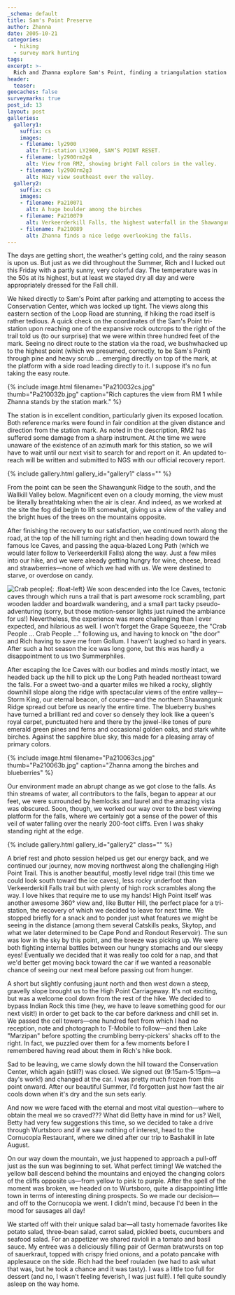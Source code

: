 ```yaml
---
_schema: default
title: Sam's Point Preserve
author: Zhanna
date: 2005-10-21
categories:
  - hiking
  - survey mark hunting
tags:
excerpt: >- 
  Rich and Zhanna explore Sam's Point, finding a triangulation station and ice caves along the way, and have a close encounter with the Crab People(?!).
header:
  teaser:
geocaches: false
surveymarks: true
post_id: 13
layout: post   
galleries:
  gallery1:
    suffix: cs
    images: 
    - filename: ly2900
      alt: Tri-station LY2900, SAM’S POINT RESET.
    - filename: ly2900rm2g4
      alt: View from RM2, showing bright Fall colors in the valley.
    - filename: ly2900rm2g3
      alt: Hazy view southeast over the valley.            
  gallery2:
    suffix: cs
    images: 
    - filename: Pa210071
      alt: A huge boulder among the birches
    - filename: Pa210079
      alt: Verkeerderkill Falls, the highest waterfall in the Shawangunks (180 ft.). 
    - filename: Pa210089
      alt: Zhanna finds a nice ledge overlooking the falls.                                    
---      
```


The days are getting short, the weather's getting cold, and the rainy season is upon us. But just as we did throughout the Summer, Rich and I lucked out this Friday with a partly sunny, very colorful day. The temperature was in the 50s at its highest, but at least we stayed dry all day and were appropriately dressed for the Fall chill.

We hiked directly to Sam's Point after parking and attempting to access the Conservation Center, which was locked up tight. The views along this eastern section of the Loop Road are stunning, if hiking the road itself is rather tedious. A quick check on the coordinates of the Sam's Point tri-station upon reaching one of the expansive rock outcrops to the right of the trail told us (to our surprise) that we were within three hundred feet of the mark. Seeing no direct route to the station via the road, we bushwhacked up to the highest point (which we presumed, correctly, to be Sam's Point) through pine and heavy scrub … emerging directly on top of the mark, at the platform with a side road leading directly to it. I suppose it's no fun taking the easy route.

{% include image.html filename="Pa210032cs.jpg" thumb="Pa210032b.jpg" caption="Rich captures the view from RM 1 while Zhanna stands by the station mark." %}

The station is in excellent condition, particularly given its exposed location. Both reference marks were found in fair condition at the given distance and direction from the station mark. As noted in the description, RM2 has suffered some damage from a sharp instrument. At the time we were unaware of the existence of an azimuth mark for this station, so we will have to wait until our next visit to search for and report on it. An updated to-reach will be written and submitted to NGS with our official recovery report.

{% include gallery.html gallery_id="gallery1" class="" %}

From the point can be seen the Shawangunk Ridge to the south, and the Wallkill Valley below. Magnificent even on a cloudy morning, the view must be literally breathtaking when the air is clear. And indeed, as we worked at the site the fog did begin to lift somewhat, giving us a view of the valley and the bright hues of the trees on the mountains opposite.

After finishing the recovery to our satisfaction, we continued north along the road, at the top of the hill turning right and then heading down toward the famous Ice Caves, and passing the aqua-blazed Long Path (which we would later follow to Verkeerderkill Falls) along the way. Just a few miles into our hike, and we were already getting hungry for wine, cheese, bread and strawberries—none of which we had with us. We were destined to starve, or overdose on candy.

![Crab people](https://planetzhanna.com/images/2005/10/21/crabpeople.gif "Crab people"){: .float-left} We soon descended into the Ice Caves, tectonic caves through which runs a trail that is part awesome rock scrambling, part wooden ladder and boardwalk wandering, and a small part tacky pseudo-adventuring (sorry, but those motion-sensor lights just ruined the ambiance for us!) Nevertheless, the experience was more challenging than I ever expected, and hilarious as well. I won't forget the Grape Squeeze, the "Crab People ... Crab People ..." following us, and having to knock on "the door" and Rich having to save me from Gollum. I haven't laughed so hard in years. After such a hot season the ice was long gone, but this was hardly a disappointment to us two Summerphiles.

After escaping the Ice Caves with our bodies and minds mostly intact, we headed back up the hill to pick up the Long Path headed northeast toward the falls. For a sweet two-and a quarter miles we hiked a rocky, slightly downhill slope along the ridge with spectacular views of the entire valley—Storm King, our eternal beacon, of course—and the northern Shawangunk Ridge spread out before us nearly the entire time. The blueberry bushes have turned a brilliant red and cover so densely they look like a queen's royal carpet, punctuated here and there by the jewel-like tones of pure emerald green pines and ferns and occasional golden oaks, and stark white birches. Against the sapphire blue sky, this made for a pleasing array of primary colors.

{% include image.html filename="Pa210063cs.jpg" thumb="Pa210063b.jpg" caption="Zhanna among the birches and blueberries" %}

Our environment made an abrupt change as we got close to the falls. As thin streams of water, all contributors to the falls, began to appear at our feet, we were surrounded by hemlocks and laurel and the amazing vista was obscured. Soon, though, we worked our way over to the best viewing platform for the falls, where we certainly got a sense of the power of this veil of water falling over the nearly 200-foot cliffs. Even I was shaky standing right at the edge.

{% include gallery.html gallery_id="gallery2" class="" %}

A brief rest and photo session helped us get our energy back, and we continued our journey, now moving northwest along the challenging High Point Trail. This is another beautiful, mostly level ridge trail (this time we could look south toward the ice caves), less rocky underfoot than Verkeerderkill Falls trail but with plenty of high rock scrambles along the way. I love hikes that require me to use my hands! High Point itself was another awesome 360° view and, like Butter Hill, the perfect place for a tri-station, the recovery of which we decided to leave for next time. We stopped briefly for a snack and to ponder just what features we might be seeing in the distance (among them several Catskills peaks, Skytop, and what we later determined to be Cape Pond and Rondout Reservoir). The sun was low in the sky by this point, and the breeze was picking up. We were both fighting internal battles between our hungry stomachs and our sleepy eyes! Eventually we decided that it was really too cold for a nap, and that we'd better get moving back toward the car if we wanted a reasonable chance of seeing our next meal before passing out from hunger.

A short but slightly confusing jaunt north and then west down a steep, gravelly slope brought us to the High Point Carriageway. It's not exciting, but was a welcome cool down from the rest of the hike. We decided to bypass Indian Rock this time (hey, we have to leave something good for our next visit!) in order to get back to the car before darkness and chill set in. We passed the cell towers—one hundred feet from which I had no reception, note and photograph to T-Mobile to follow—and then Lake "Marzipan" before spotting the crumbling berry-pickers' shacks off to the right. In fact, we puzzled over them for a few moments before I remembered having read about them in Rich's hike book.

Sad to be leaving, we came slowly down the hill toward the Conservation Center, which again (still?) was closed. We signed out (9:15am-5:15pm—a day's work!) and changed at the car. I was pretty much frozen from this point onward. After our beautiful Summer, I'd forgotten just how fast the air cools down when it's dry and the sun sets early.

And now we were faced with the eternal and most vital question—where to obtain the meal we so craved??? What did Betty have in mind for us? Well, Betty had very few suggestions this time, so we decided to take a drive through Wurtsboro and if we saw nothing of interest, head to the Cornucopia Restaurant, where we dined after our trip to Bashakill in late August.

On our way down the mountain, we just happened to approach a pull-off just as the sun was beginning to set. What perfect timing! We watched the yellow ball descend behind the mountains and enjoyed the changing colors of the cliffs opposite us—from yellow to pink to purple. After the spell of the moment was broken, we headed on to Wurtsboro, quite a disappointing little town in terms of interesting dining prospects. So we made our decision—and off to the Cornucopia we went. I didn't mind, because I'd been in the mood for sausages all day!

We started off with their unique salad bar—all tasty homemade favorites like potato salad, three-bean salad, carrot salad, pickled beets, cucumbers and seafood salad. For an appetizer we shared ravioli in a tomato and basil sauce. My entree was a deliciously filling pair of German bratwursts on top of sauerkraut, topped with crispy fried onions, and a potato pancake with applesauce on the side. Rich had the beef rouladen (we had to ask what that was, but he took a chance and it was tasty). I was a little too full for dessert (and no, I wasn't feeling feverish, I was just full!). I fell quite soundly asleep on the way home.

